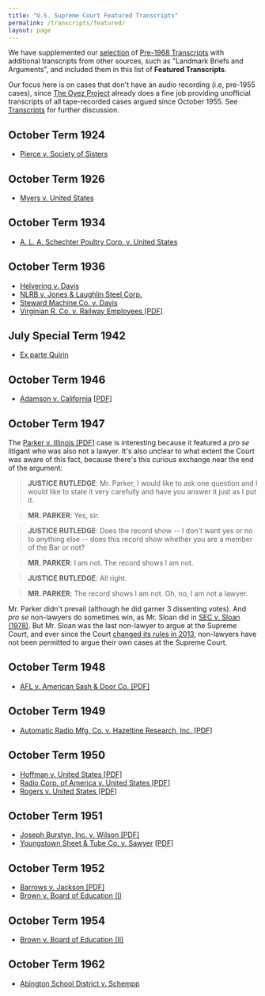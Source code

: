 ```yaml
---
title: "U.S. Supreme Court Featured Transcripts"
permalink: /transcripts/featured/
layout: page
---
```


We have supplemented our [selection](/transcripts/pre-1968/#selected-pre-1968-transcripts)
of [Pre-1968 Transcripts](/transcripts/pre-1968/) with additional transcripts from other sources,
such as "Landmark Briefs and Arguments", and included them in this list of **Featured Transcripts**.

Our focus here is on cases that don't have an audio recording (i.e, pre-1955 cases), since
[The Oyez Project](https://www.oyez.org) already does a fine job providing unofficial transcripts
of all tape-recorded cases argued since October 1955.  See [Transcripts](/transcripts/) for further discussion.

## October Term 1924

- [Pierce v. Society of Sisters](/transcripts/pre-1968/pierce-v-society-of-sisters)

## October Term 1926

- [Myers v. United States](/transcripts/pre-1968/myers-v-united-states)

## October Term 1934

- [A. L. A. Schechter Poultry Corp. v. United States](/transcripts/pre-1968/a-l-a-schechter-poultry-corp-v-united-states)

## October Term 1936

- [Helvering v. Davis](/transcripts/pre-1968/helvering-v-davis)
- [NLRB v. Jones &amp; Laughlin Steel Corp.](/transcripts/pre-1968/nlrb-v-jones-amp-laughlin-steel-corp)
- [Steward Machine Co. v. Davis](/transcripts/pre-1968/steward-machine-co-v-davis)
- [Virginian R. Co. v. Railway Employees [PDF]](/transcripts/pre-1968/#1936-092)

## July Special Term 1942

- [Ex parte Quirin](/transcripts/pre-1968/ex-parte-quirin)

## October Term 1946

- [Adamson v. California](/transcripts/pre-1968/adamson-v-california) [[PDF](/transcripts/pre-1968/#1946-126)]

## October Term 1947

The [Parker v. Illinois [PDF]](/transcripts/pre-1968/#1947-062) case is interesting because it featured a
*pro se* litigant who was also not a lawyer.  It's also unclear to what extent the Court was aware
of this fact, because there's this curious exchange near the end of the argument:

> **JUSTICE RUTLEDGE**: Mr. Parker, I would like to ask one question and I would like to state
it very carefully and have you answer it just as I put it.

> **MR. PARKER**: Yes, sir.

> **JUSTICE RUTLEDGE**: Does the record show -- I don't want yes or no to anything else -- does this
record show whether you are a member of the Bar or not?

> **MR. PARKER**: I am not. The record shows I am not.

> **JUSTICE RUTLEDGE**: All right.

> **MR. PARKER**: The record shows I am not. Oh, no, I am not a lawyer.

Mr. Parker didn't prevail (although he did garner 3 dissenting votes).  And *pro se* non-lawyers do sometimes
win, as Mr. Sloan did in [SEC v. Sloan (1978)](https://www.oyez.org/cases/1977/76-1607).  But Mr. Sloan was the
last non-lawyer to argue at the Supreme Court, and ever since the Court [changed its rules in 2013](https://www.supremecourt.gov/ctrules/2013RulesoftheCourt.pdf#page=40), non-lawyers have not been permitted to argue
their own cases at the Supreme Court.

## October Term 1948

- [AFL v. American Sash &amp; Door Co. [PDF]](/transcripts/pre-1968/#1948-019)

## October Term 1949

- [Automatic Radio Mfg. Co. v. Hazeltine Research, Inc. [PDF]](/transcripts/pre-1968/#1949-094)

## October Term 1950

- [Hoffman v. United States [PDF]](/transcripts/pre-1968/#1950-087)
- [Radio Corp. of America v. United States [PDF]](/transcripts/pre-1968/#1950-083)
- [Rogers v. United States [PDF]](/transcripts/pre-1968/#1950-031)

## October Term 1951

- [Joseph Burstyn, Inc. v. Wilson [PDF]](/transcripts/pre-1968/#1951-084)
- [Youngstown Sheet &amp; Tube Co. v. Sawyer](/transcripts/pre-1968/youngstown-sheet-amp-tube-co-v-sawyer) [[PDF](/transcripts/pre-1968/#1951-088)]

## October Term 1952

- [Barrows v. Jackson [PDF]](/transcripts/pre-1968/#1952-111)
- [Brown v. Board of Education (I)](/transcripts/featured/brown1/)

## October Term 1954

- [Brown v. Board of Education (II)](/transcripts/featured/brown2/)

## October Term 1962

- [Abington School District v. Schempp](/transcripts/pre-1968/abington-v-schempp)
